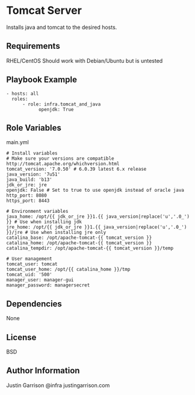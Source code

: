 Tomcat Server
========

Installs java and tomcat to the desired hosts.

Requirements
------------

RHEL/CentOS
Should work with Debian/Ubuntu but is untested

Playbook Example
----------------

```
- hosts: all
  roles:
      - role: infra.tomcat_and_java
            openjdk: True
```

Role Variables
--------------
main.yml

```
# Install variables
# Make sure your versions are compatible http://tomcat.apache.org/whichversion.html
tomcat_version: '7.0.50' # 6.0.39 latest 6.x release
java_version: '7u51'
java_build: 'b13'
jdk_or_jre: jre
openjdk: False # Set to true to use openjdk instead of oracle java
http_port: 8080
https_port: 8443

# Environment variables
java_home: /opt/{{ jdk_or_jre }}1.{{ java_version|replace('u','.0_') }} # Use when installing jdk
jre_home: /opt/{{ jdk_or_jre }}1.{{ java_version|replace('u','.0_') }}/jre # Use when installing jre only
catalina_base: /opt/apache-tomcat-{{ tomcat_version }}
catalina_home: /opt/apache-tomcat-{{ tomcat_version }}
catalina_tempdir: /opt/apache-tomcat-{{ tomcat_version }}/temp

# User management
tomcat_user: tomcat
tomcat_user_home: /opt/{{ catalina_home }}/tmp
tomcat_uid: '500'
manager_user: manager-gui
manager_password: managersecret
```

Dependencies
------------

None

License
-------

BSD

Author Information
------------------

Justin Garrison
@infra
justingarrison.com
